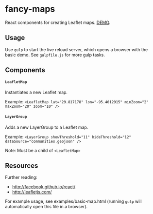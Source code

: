 # fancy-maps
React components for creating Leaflet maps. [DEMO](http://poetic.github.io/fancy-maps/).

Usage
-----
Use `gulp` to start the live reload server, which opens a browser with the basic demo. See `gulpfile.js` for more gulp tasks.

Components
----------

#### `LeafletMap`
Instantiates a new Leaflet map.

Example: `<LeafletMap lat="29.817178" lon="-95.4012915" minZoom="2" maxZoom="20" zoom="10" />`

#### `LayerGroup`
Adds a new LayerGroup to a Leaflet map.

Example: `<LayerGroup showThreshold="11" hideThreshold="12" dataSource="communities.geojson" />`

Note: Must be a child of `<LeafletMap>`

Resources
---------

Further reading:
  - http://facebook.github.io/react/
  - http://leafletjs.com/

For example usage, see examples/basic-map.html (running `gulp` will automatically open this file in a browser).
